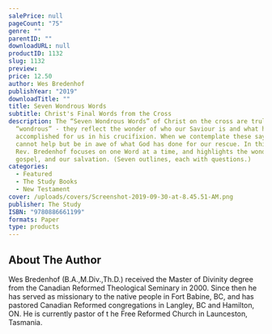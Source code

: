 ```yaml
---
salePrice: null
pageCount: "75"
genre: ""
parentID: ""
downloadURL: null
productID: 1132
slug: 1132
preview: 
price: 12.50
author: Wes Bredenhof
publishYear: "2019"
downloadTitle: ""
title: Seven Wondrous Words
subtitle: Christ's Final Words from the Cross
description: The “Seven Wondrous Words” of Christ on the cross are truly
  “wondrous” - they reflect the wonder of who our Saviour is and what he has
  accomplished for us in his crucifixion. When we contemplate these sayings, we
  cannot help but be in awe of what God has done for our rescue. In this book,
  Rev. Bredenhof focuses on one Word at a time, and highlights the wonder of the
  gospel, and our salvation. (Seven outlines, each with questions.)
categories:
  - Featured
  - The Study Books
  - New Testament
cover: /uploads/covers/Screenshot-2019-09-30-at-8.45.51-AM.png
publisher: The Study
ISBN: "9780886661199"
formats: Paper
type: products
---
```


## About The Author

Wes Bredenhof (B.A.,M.Div.,Th.D.) received the Master of Divinity degree from the Canadian Reformed Theological Seminary in 2000. Since then he has served as missionary to the native people in Fort Babine, BC, and has pastored Canadian Reformed congregations in Langley, BC and Hamilton, ON. He is currently pastor of t he Free Reformed Church in Launceston, Tasmania.
